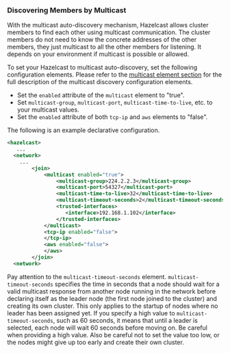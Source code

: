 

### Discovering Members by Multicast

With the multicast auto-discovery mechanism, Hazelcast allows cluster members to find each other using multicast communication. The cluster members do not need to know the concrete addresses of the other members, they just multicast to all the other members for listening. It depends on your environment if multicast is possible or allowed.

To set your Hazelcast to multicast auto-discovery, set the following configuration elements. Please refer to the [multicast element section](#multicast-element) for the full description of the multicast discovery configuration elements.

- Set the `enabled` attribute of the `multicast` element to "true".
- Set `multicast-group`, `multicast-port`, `multicast-time-to-live`, etc. to your multicast values.
- Set the `enabled` attribute of both `tcp-ip` and `aws` elements to "false".

The following is an example declarative configuration.

```xml
<hazelcast>
   ...
  <network>
    ...
        <join>
            <multicast enabled="true">
                <multicast-group>224.2.2.3</multicast-group>
                <multicast-port>54327</multicast-port>
                <multicast-time-to-live>32</multicast-time-to-live>
                <multicast-timeout-seconds>2</multicast-timeout-seconds>
                <trusted-interfaces>
                   <interface>192.168.1.102</interface>
                </trusted-interfaces>   
            </multicast>
            <tcp-ip enabled="false">
            </tcp-ip>
            <aws enabled="false">
            </aws>
        </join>
  <network>     
```

Pay attention to the `multicast-timeout-seconds` element. `multicast-timeout-seconds` specifies the time in seconds that a node should wait for a valid multicast response from another node running in the network before declaring itself as the leader node (the first node joined to the cluster) and creating its own cluster. This only applies to the startup of nodes where no leader has been assigned yet. If you specify a high value to `multicast-timeout-seconds`, such as 60 seconds, it means that until a leader is selected, each node will wait 60 seconds before moving on. Be careful when providing a high value. Also be careful not to set the value too low, or the nodes might give up too early and create their own cluster.



